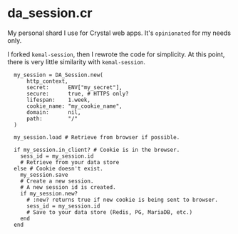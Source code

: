 
da\_session.cr
==============

My personal shard I use for Crystal web apps.
It's `opinionated` for my needs only.

I forked `kemal-session`, then I rewrote the
code for simplicity. At this point, there is
very little similarity with `kemal-session`.

```Crystal
  my_session = DA_Session.new(
      http_context,
      secret:      ENV["my_secret"],
      secure:      true, # HTTPS only?
      lifespan:    1.week,
      cookie_name: "my_cookie_name",
      domain:      nil,
      path:        "/"
  )

  my_session.load # Retrieve from browser if possible.

  if my_session.in_client? # Cookie is in the browser.
    sess_id = my_session.id
    # Retrieve from your data store
  else # Cookie doesn't exist.
    my_session.save
    # Create a new session.
    # A new session id is created.
    if my_session.new?
      # :new? returns true if new cookie is being sent to browser.
      sess_id = my_session.id
      # Save to your data store (Redis, PG, MariaDB, etc.)
    end
  end
```

